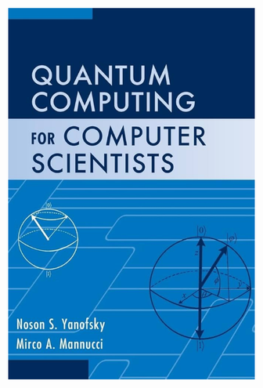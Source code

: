 
<img src="https://github.com/opallace/QUANTUM-COMPUTING/blob/main/61JmVFNgcoL._AC_UF1000%2C1000_QL80_.jpg"/>

